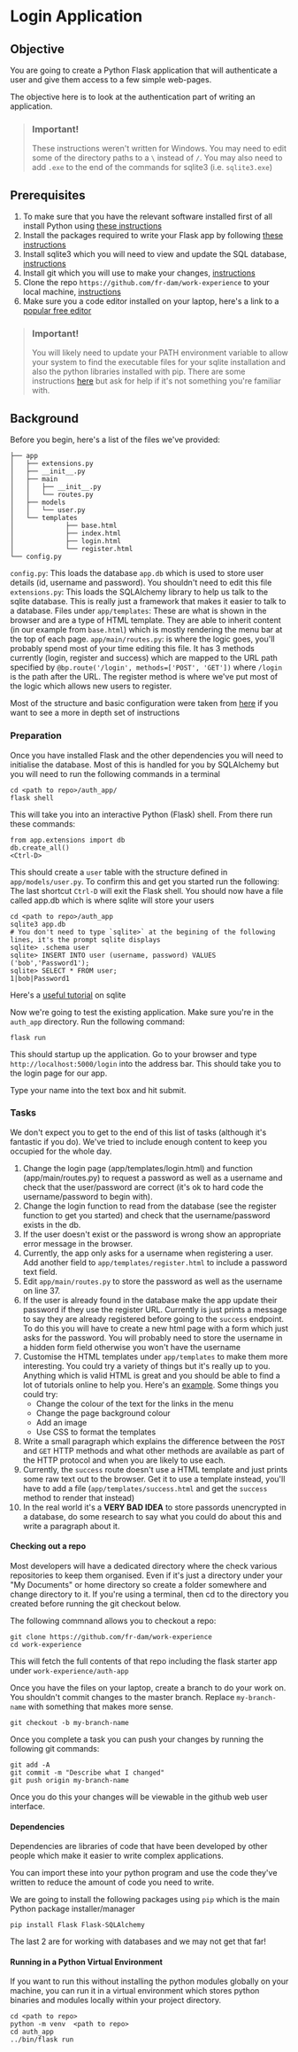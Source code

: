# Login Application


## Objective
You are going to create a Python Flask application that will authenticate a user and give them access to a few simple web-pages.

The objective here is to look at the authentication part of writing an application.


> ### Important! 
>These instructions weren't written for Windows. You may need to edit some of the directory paths to a `\` instead of `/`. You may
> also need to add `.exe` to the end of the commands for sqlite3 (i.e. `sqlite3.exe`)

## Prerequisites
1. To make sure that you have the relevant software installed first of all install Python using [these instructions](https://realpython.com/installing-python/)
2. Install the packages required to write your Flask app by following [these instructions](#dependencies)
3. Install sqlite3 which you will need to view and update the SQL database, [instructions](https://www.tutorialspoint.com/sqlite/sqlite_installation.htm)
4. Install git which you will use to make your changes, [instructions](https://git-scm.com/book/en/v2/Getting-Started-Installing-Git)
5. Clone the repo `https://github.com/fr-dam/work-experience` to your local machine, [instructions](#checking-out-a-repo)
6. Make sure you a code editor installed on your laptop, here's a link to a [popular free editor](https://code.visualstudio.com/download)

> ### Important! 
> You will likely need to update your PATH environment variable to allow your system to find the executable files for your
> sqlite installation and also the python libraries installed with pip. There are some instructions [here](https://www.computerhope.com/issues/ch000549.htm)
> but ask for help if it's not something you're familiar with.

## Background
Before you begin, here's a list of the files we've provided:

```
├── app
│   ├── extensions.py
│   ├── __init__.py
│   ├── main
│   │   ├── __init__.py
│   │   └── routes.py
│   ├── models
│   │   └── user.py
│   └── templates
│             ├── base.html
│             ├── index.html
│             ├── login.html
│             └── register.html
└── config.py
```

`config.py`:
    This loads the database `app.db` which is used to store user details (id, username and password). You shouldn't need to edit this file
`extensions.py`:
    This loads the SQLAlchemy library to help us talk to the sqlite database. This is really just a framework that makes it easier to talk to a database.
Files under `app/templates`:
    These are what is shown in the browser and are a type of HTML template. They are able to inherit
    content (in our example from `base.html`) which is mostly rendering the menu bar at the top of each 
    page.
`app/main/routes.py`:
    is where the logic goes, you'll probably spend most of your time editing this file. It has 3 methods currently (login, register and success) which are mapped to the URL path specified by 
    `@bp.route('/login', methods=['POST', 'GET'])` where `/login` is the path after the URL. The register method is where we've put most of the logic which allows new users to register. 

Most of the structure and basic configuration were taken from [here](https://www.digitalocean.com/community/tutorials/how-to-structure-a-large-flask-application-with-flask-blueprints-and-flask-sqlalchemy) if you want to see a more in depth set of instructions

### Preparation
Once you have installed Flask and the other dependencies you will need to initialise the database. Most of this is handled for you by SQLAlchemy but you will need to run the following commands in a terminal

```
cd <path to repo>/auth_app/
flask shell
```

This will take you into an interactive Python (Flask) shell. From there run these commands:

```
from app.extensions import db 
db.create_all()
<Ctrl-D>
```

This should create a `user` table with the structure defined in `app/models/user.py`. To confirm this and get you started run the following:
The last shortcut `Ctrl-D` will exit the Flask shell. You should now have a file called app.db which is where sqlite will store your users

```
cd <path to repo>/auth_app
sqlite3 app.db
# You don't need to type `sqlite>` at the begining of the following lines, it's the prompt sqlite displays
sqlite> .schema user
sqlite> INSERT INTO user (username, password) VALUES ('bob','Password1');
sqlite> SELECT * FROM user;
1|bob|Password1
```

Here's a [useful tutorial](https://www.tutorialspoint.com/sqlite/sqlite_insert_query.htm) on sqlite

Now we're going to test the existing application. Make sure you're in the `auth_app` directory. Run the following command:

```
flask run
```
This should startup up the application. Go to your browser and type `http://localhost:5000/login` into the address bar. This should take you
to the login page for our app.

Type your name into the text box and hit submit.

### Tasks
We don't expect you to get to the end of this list of tasks (although it's fantastic if you do). We've tried to include enough content to keep you occupied for the whole day.

1. Change the login page (app/templates/login.html) and function (app/main/routes.py) to request a password as well as a username and check that the user/password are correct (it's ok to hard code the username/password to begin with). 
2. Change the login function to read from the database (see the register function to get you started) and check that the username/password exists in the db.  
3. If the user doesn't exist or the password is wrong show an appropriate error message in the browser.
4. Currently, the app only asks for a username when registering a user. Add another field to `app/templates/register.html` to include a password text field.
5. Edit `app/main/routes.py` to store the password as well as the username on line 37.
6. If the user is already found in the database make the app update their password if they use the 
register URL. Currently is just prints a message to say they are already registered before going to the `success` endpoint.
To do this you will have to create a new html page with a form which just asks for the password. You will probably need to store the username
in a hidden form field otherwise you won't have the username
7. Customise the HTML templates under `app/templates` to make them more interesting. You could try a variety of things but it's really up to you. Anything which is valid HTML is great and you should be able to find a lot of tutorials online to help you. Here's an [example](https://www.w3schools.com/html/). Some things you could try:
   * Change the colour of the text for the links in the menu
   * Change the page background colour
   * Add an image
   * Use CSS to format the templates
8. Write a small paragraph which explains the difference between the `POST` and `GET` HTTP methods and what other methods are available as part of the HTTP protocol and when you are likely to use each.
9. Currently, the `success` route doesn't use a HTML template and just prints some raw text out to the browser. Get it to use a template instead, you'll have to add a file (`app/templates/success.html` and get the `success` method to render that instead)
10. In the real world it's a **VERY BAD IDEA** to store passords unencrypted in a database, do some research to say what you could do about this and write a paragraph about it.


#### Checking out a repo
Most developers will have a dedicated directory where the check various repositories to keep them organised. Even if it's just a directory under your "My Documents" or home directory so create 
a folder somewhere and change directory to it. If you're using a terminal, then cd to the directory you created before running the git checkout below.

The following commnand allows you to checkout a repo:

```
git clone https://github.com/fr-dam/work-experience
cd work-experience
```

This will fetch the full contents of that repo including the flask starter app under `work-experience/auth-app`

Once you have the files on your laptop, create a branch to do your work on. You shouldn't commit changes to the master branch.
Replace `my-branch-name` with something that makes more sense.

```
git checkout -b my-branch-name
```

Once you complete a task you can push your changes by running the following git commands:

```
git add -A
git commit -m "Describe what I changed"
git push origin my-branch-name
```

Once you do this your changes will be viewable in the github web user interface.


#### Dependencies
Dependencies are libraries of code that have been developed by other people which make it easier to write complex applications.

You can import these into your python program and use the code they've written to reduce the amount of code you need to write.

We are going to install the following packages using `pip` which is the main Python package installer/manager

```
pip install Flask Flask-SQLAlchemy
```

The last 2 are for working with databases and we may not get that far!

#### Running in a Python Virtual Environment
If you want to run this without installing the python modules globally on your machine, you can run it in a virtual environment
which stores python binaries and modules locally within your project directory.

```
cd <path to repo>
python -m venv  <path to repo>
cd auth_app
../bin/flask run 

```